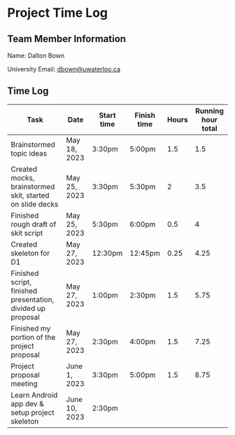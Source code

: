 # Project Time Log

## Team Member Information

Name: Dalton Bown

University Email: <dbown@uwaterloo.ca>

## Time Log

| Task                                                        | Date          | Start time | Finish time | Hours | Running hour total |
|-------------------------------------------------------------|---------------|------------|-------| -- |--------------------|
| Brainstormed topic ideas                                    | May 18, 2023  | 3:30pm     | 5:00pm | 1.5 | 1.5                |
| Created mocks, brainstormed skit, started on slide decks    | May 25, 2023  | 3:30pm     | 5:30pm | 2  | 3.5                |
| Finished rough draft of skit script                         | May 25, 2023  | 5:30pm     | 6:00pm | 0.5 | 4                  |
| Created skeleton for D1                                     | May 27, 2023  | 12:30pm    | 12:45pm | 0.25 | 4.25               |
| Finished script, finished presentation, divided up proposal | May 27, 2023  | 1:00pm     | 2:30pm | 1.5 | 5.75               |
| Finished my portion of the project proposal                 | May 27, 2023  | 2:30pm     | 4:00pm | 1.5 | 7.25               |
| Project proposal meeting                                    | June 1, 2023  | 3:30pm     | 5:00pm | 1.5 | 8.75               |
| Learn Android app dev & setup project skeleton              | June 10, 2023 | 2:30pm     |        |     |                   |